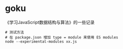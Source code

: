 # goku

《学习JavaScript数据结构与算法》的一些记录

```shell
# 测试方法
# 在 package.json 增加 type = module 来使用 ES modules
node --experimental-modules xx.js
```
